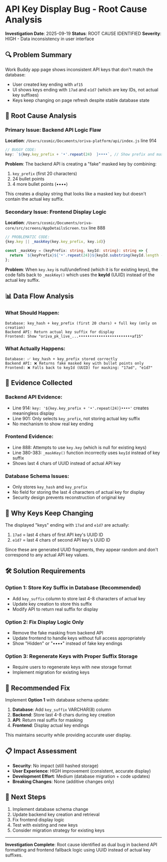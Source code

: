 # API Key Display Bug - Root Cause Analysis

**Investigation Date**: 2025-09-19
**Status**: ROOT CAUSE IDENTIFIED
**Severity**: HIGH - Data inconsistency in user interface

## 🔍 **Problem Summary**

Work Buddy app page shows inconsistent API keys that don't match the database:
- User created key ending with `af15`
- UI shows keys ending with `17ad` and `e1d7` (which are key IDs, not actual key suffixes)
- Keys keep changing on page refresh despite stable database state

## 🧭 **Root Cause Analysis**

### **Primary Issue: Backend API Logic Flaw**

**Location**: `/Users/cosmic/Documents/oriva-platform/api/index.js` line 914

```javascript
// BUGGY CODE:
key: `${key.key_prefix + '•'.repeat(24)  }••••`, // Show prefix and masked key
```

**Problem**: The backend API is creating a "fake" masked key by combining:
1. `key_prefix` (first 20 characters)
2. 24 bullet points
3. 4 more bullet points (••••)

This creates a display string that looks like a masked key but doesn't contain the actual key suffix.

### **Secondary Issue: Frontend Display Logic**

**Location**: `/Users/cosmic/Documents/oriva-core/src/screens/AppDetailsScreen.tsx` line 888

```typescript
// PROBLEMATIC CODE:
{key.key || _maskKey(key.key_prefix, key.id)}

const _maskKey = (keyPrefix: string, keyId: string): string => {
  return `${keyPrefix}${'•'.repeat(24)}${keyId.substring(keyId.length - 4)}`;
};
```

**Problem**: When `key.key` is null/undefined (which it is for existing keys), the code falls back to `_maskKey()` which uses the **keyId** (UUID) instead of the actual key suffix.

## 📊 **Data Flow Analysis**

### **What Should Happen**:
```
Database: key_hash + key_prefix (first 20 chars) + full key (only on creation)
Backend API: Return actual key suffix for display
Frontend: Show "oriva_pk_live_...••••••••••••••••••••••••af15"
```

### **What Actually Happens**:
```
Database: ✅ key_hash + key_prefix stored correctly
Backend API: ❌ Returns fake masked key with bullet points only
Frontend: ❌ Falls back to keyId (UUID) for masking: "17ad", "e1d7"
```

## 🎯 **Evidence Collected**

### **Backend API Evidence**:
- Line 914: `key: '${key.key_prefix + '•'.repeat(24)}••••'` creates meaningless display
- Line 901: Only selects `key_prefix`, not storing actual key suffix
- No mechanism to show real key ending

### **Frontend Evidence**:
- Line 888: Attempts to use `key.key` (which is null for existing keys)
- Line 380-383: `_maskKey()` function incorrectly uses `keyId` instead of key suffix
- Shows last 4 chars of UUID instead of actual API key

### **Database Schema Issues**:
- Only stores `key_hash` and `key_prefix`
- No field for storing the last 4 characters of actual key for display
- Security design prevents reconstruction of original key

## 🚨 **Why Keys Keep Changing**

The displayed "keys" ending with `17ad` and `e1d7` are actually:
1. `17ad` = last 4 chars of first API key's UUID ID
2. `e1d7` = last 4 chars of second API key's UUID ID

Since these are generated UUID fragments, they appear random and don't correspond to any actual API key values.

## 🛠️ **Solution Requirements**

### **Option 1: Store Key Suffix in Database (Recommended)**
- Add `key_suffix` column to store last 4-8 characters of actual key
- Update key creation to store this suffix
- Modify API to return real suffix for display

### **Option 2: Fix Display Logic Only**
- Remove the fake masking from backend API
- Update frontend to handle keys without full access appropriately
- Show "Hidden" or "••••" instead of fake key endings

### **Option 3: Regenerate Keys with Proper Suffix Storage**
- Require users to regenerate keys with new storage format
- Implement migration for existing keys

## 🎯 **Recommended Fix**

Implement **Option 1** with database schema update:

1. **Database**: Add `key_suffix` VARCHAR(8) column
2. **Backend**: Store last 4-8 chars during key creation
3. **API**: Return real suffix for masking
4. **Frontend**: Display actual key endings

This maintains security while providing accurate user display.

## 📋 **Impact Assessment**

- **Security**: No impact (still hashed storage)
- **User Experience**: HIGH improvement (consistent, accurate display)
- **Development Effort**: Medium (database migration + code updates)
- **Breaking Changes**: None (additive changes only)

## 🔧 **Next Steps**

1. Implement database schema change
2. Update backend key creation and retrieval
3. Fix frontend display logic
4. Test with existing and new keys
5. Consider migration strategy for existing keys

---

**Investigation Complete**: Root cause identified as dual bug in backend API formatting and frontend fallback logic using UUID instead of actual key suffixes.
